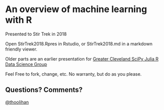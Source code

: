# An overview of machine learning with R

Presented to Stir Trek in 2018

Open StirTrek2018.Rpres in Rstudio, or StirTrek2018.md in a markdown friendly viewer.

Older parts are an earlier presentation for [Greater Cleveland SciPy Julia R Data Science Group](http://www.meetup.com/Greater-Cleveland-SciPy-Julia-R-Data-Science-Group/events/231475957/)

Feel Free to fork, change, etc. No warranty, but do as you please.

## Questions? Comments?
[@thoolihan](https://twitter.com/thoolihan)
